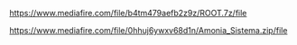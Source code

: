 https://www.mediafire.com/file/b4tm479aefb2z9z/ROOT.7z/file

https://www.mediafire.com/file/0hhuj6ywxv68d1n/Amonia_Sistema.zip/file
